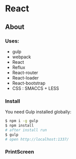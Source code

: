 # React



## About


### Uses:
  - gulp
  - webpack
  - React
  - Reflux
  - React-router
  - React-loader
  - React-bootstrap
  - CSS : SMACCS + LESS

### Install
  You need Gulp installed globally:
```sh
$ npm i -g gulp
$ npm install
# after install run
$ gulp
# open http://localhost:1337/
```

### PrintScreen
